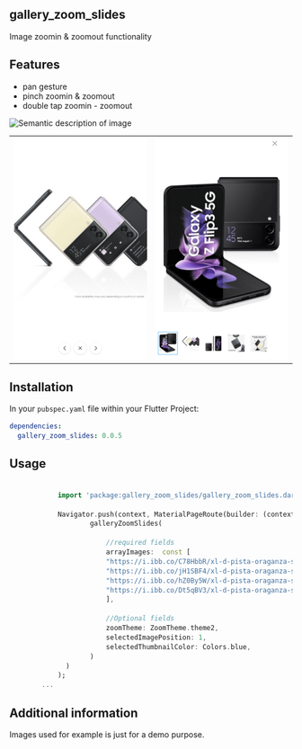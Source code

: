 ## gallery_zoom_slides

Image zoomin & zoomout functionality

## Features

- pan gesture
- pinch zoomin & zoomout
- double tap zoomin - zoomout 

![Semantic description of image](https://raw.githubusercontent.com/Dharini17/gallery_zoom_slides/master/assets/pinch.png "")

<table>
   <tr>
      <td>
         <img width="250px" src="https://raw.githubusercontent.com/Dharini17/gallery_zoom_slides/master/assets/theme1.png">
      </td>   
        <td>
         <img width="250px" src="https://raw.githubusercontent.com/Dharini17/gallery_zoom_slides/master/assets/theme2.png">
      </td>        
    </tr> 
</table>

## Installation

In your `pubspec.yaml` file within your Flutter Project:

```yaml
dependencies:
  gallery_zoom_slides: 0.0.5
```


## Usage

```dart

            import 'package:gallery_zoom_slides/gallery_zoom_slides.dart';
            
            Navigator.push(context, MaterialPageRoute(builder: (context)=>
                    galleryZoomSlides(
                    
                        //required fields                 
                        arrayImages:  const [
                        "https://i.ibb.co/C78HbbR/xl-d-pista-oraganza-s-deklook-original-imags3a5bguzakgq.webp",
                        "https://i.ibb.co/jH1SBF4/xl-d-pista-oraganza-s-deklook-original-imags3a5kf7tngq8.webp",
                        "https://i.ibb.co/hZ0By5W/xl-d-pista-oraganza-s-deklook-original-imags3a5pjsfs98c.webp",
                        "https://i.ibb.co/Dt5qBV3/xl-d-pista-oraganza-s-deklook-original-imags3a5xd7ctjvt.webp"
                        ],
                        
                        //Optional fields
                        zoomTheme: ZoomTheme.theme2,
                        selectedImagePosition: 1,
                        selectedThumbnailColor: Colors.blue,
                    )
              )
            );
        ...


```

## Additional information

Images used for example is just for a demo purpose.

